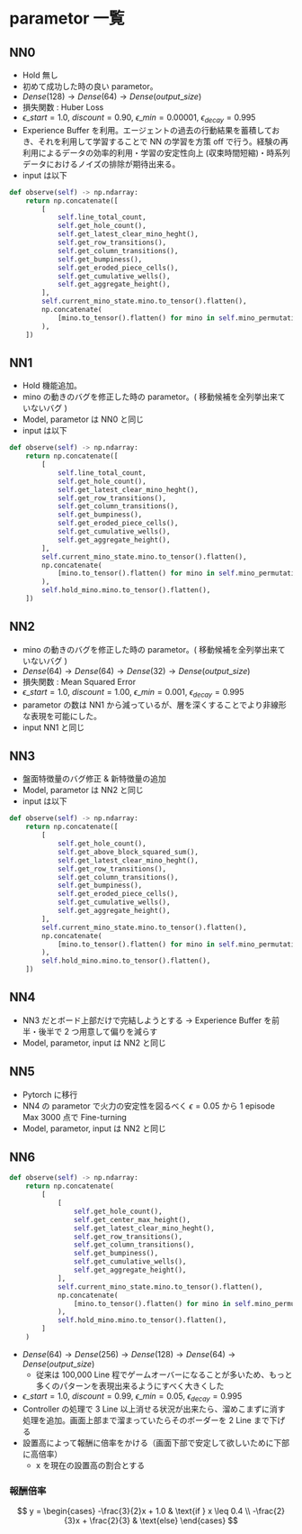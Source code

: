 # parametor 一覧

## NN0

- Hold 無し
- 初めて成功した時の良い parametor。
- $Dense(128) \rightarrow Dense(64) \rightarrow Dense(output\_size)$
- 損失関数 : Huber Loss
- $\epsilon\_{start} = 1.0, \ discount = 0.90, \ \epsilon\_{min} = 0.00001, \ \epsilon_{decay} = 0.995$
- Experience Buffer を利用。エージェントの過去の行動結果を蓄積しておき、それを利用して学習することで NN の学習を方策 off で行う。経験の再利用によるデータの効率的利用・学習の安定性向上 (収束時間短縮)・時系列データにおけるノイズの排除が期待出来る。
- input は以下

```python
def observe(self) -> np.ndarray:
    return np.concatenate([
        [
            self.line_total_count,
            self.get_hole_count(),
            self.get_latest_clear_mino_heght(),
            self.get_row_transitions(),
            self.get_column_transitions(),
            self.get_bumpiness(),
            self.get_eroded_piece_cells(),
            self.get_cumulative_wells(),
            self.get_aggregate_height(),
        ],
        self.current_mino_state.mino.to_tensor().flatten(),
        np.concatenate(
            [mino.to_tensor().flatten() for mino in self.mino_permutation][:NEXT_MINO_NUM]
        ),
    ])
```

## NN1

- Hold 機能追加。
- mino の動きのバグを修正した時の parametor。( 移動候補を全列挙出来ていないバグ )
- Model, parametor は NN0 と同じ
- input は以下

```python
def observe(self) -> np.ndarray:
    return np.concatenate([
        [
            self.line_total_count,
            self.get_hole_count(),
            self.get_latest_clear_mino_heght(),
            self.get_row_transitions(),
            self.get_column_transitions(),
            self.get_bumpiness(),
            self.get_eroded_piece_cells(),
            self.get_cumulative_wells(),
            self.get_aggregate_height(),
        ],
        self.current_mino_state.mino.to_tensor().flatten(),
        np.concatenate(
            [mino.to_tensor().flatten() for mino in self.mino_permutation][:NEXT_MINO_NUM]
        ),
        self.hold_mino.mino.to_tensor().flatten(),
    ])
```

## NN2

- mino の動きのバグを修正した時の parametor。( 移動候補を全列挙出来ていないバグ )
- $Dense(64) \rightarrow Dense(64) \rightarrow Dense(32) \rightarrow Dense(output\_size)$
- 損失関数 : Mean Squared Error
- $\epsilon\_{start} = 1.0, \ discount = 1.00, \ \epsilon\_{min} = 0.001, \ \epsilon_{decay} = 0.995$
- parametor の数は NN1 から減っているが、層を深くすることでより非線形な表現を可能にした。
- input NN1 と同じ

## NN3

- 盤面特徴量のバグ修正 & 新特徴量の追加
- Model, parametor は NN2 と同じ
- input は以下

```python
def observe(self) -> np.ndarray:
    return np.concatenate([
        [
            self.get_hole_count(),
            self.get_above_block_squared_sum(),
            self.get_latest_clear_mino_heght(),
            self.get_row_transitions(),
            self.get_column_transitions(),
            self.get_bumpiness(),
            self.get_eroded_piece_cells(),
            self.get_cumulative_wells(),
            self.get_aggregate_height(),
        ],
        self.current_mino_state.mino.to_tensor().flatten(),
        np.concatenate(
            [mino.to_tensor().flatten() for mino in self.mino_permutation][:NEXT_MINO_NUM]
        ),
        self.hold_mino.mino.to_tensor().flatten(),
    ])
```

## NN4

- NN3 だとボード上部だけで完結しようとする $\rightarrow$ Experience Buffer を前半・後半で 2 つ用意して偏りを減らす
- Model, parametor, input は NN2 と同じ

## NN5

- Pytorch に移行
- NN4 の parametor で火力の安定性を図るべく $\epsilon = 0.05$ から 1 episode Max 3000 点で Fine-turning
- Model, parametor, input は NN2 と同じ

## NN6

```python
def observe(self) -> np.ndarray:
    return np.concatenate(
        [
            [
                self.get_hole_count(),
                self.get_center_max_height(),
                self.get_latest_clear_mino_heght(),
                self.get_row_transitions(),
                self.get_column_transitions(),
                self.get_bumpiness(),
                self.get_cumulative_wells(),
                self.get_aggregate_height(),
            ],
            self.current_mino_state.mino.to_tensor().flatten(),
            np.concatenate(
                [mino.to_tensor().flatten() for mino in self.mino_permutation][:NEXT_MINO_NUM]
            ),
            self.hold_mino.mino.to_tensor().flatten(),
        ]
    )
```

- $Dense(64) \rightarrow Dense(256) \rightarrow Dense(128) \rightarrow Dense(64) \rightarrow Dense(output\_size)$
  - 従来は 100,000 Line 程でゲームオーバーになることが多いため、もっと多くのパターンを表現出来るようにすべく大きくした
- $\epsilon\_{start} = 1.0, \ discount = 0.99, \ \epsilon\_{min} = 0.05, \ \epsilon_{decay} = 0.995$
- Controller の処理で 3 Line 以上消せる状況が出来たら、溜めこまずに消す処理を追加。画面上部まで溜まっていたらそのボーダーを 2 Line まで下げる
- 設置高によって報酬に倍率をかける（画面下部で安定して欲しいために下部に高倍率）
  - x を現在の設置高の割合とする

### 報酬倍率

$$
y =
\begin{cases}
  -\frac{3}{2}x + 1.0 & \text{if } x \leq 0.4 \\
  -\frac{2}{3}x + \frac{2}{3} & \text{else}
\end{cases}
$$

